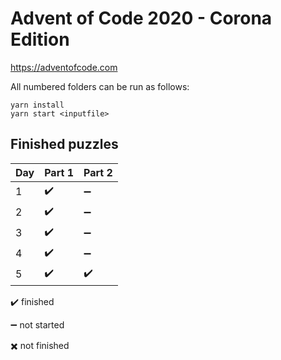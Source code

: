 # Advent of Code 2020 - Corona Edition
https://adventofcode.com

All numbered folders can be run as follows:
```
yarn install
yarn start <inputfile>
```

## Finished puzzles

| Day | Part 1 | Part 2 |
|-----|--------|--------|
| 1   | ✔️      | ➖      |
| 2   | ✔️      | ➖      |
| 3   | ✔️      | ➖      |
| 4   | ✔️      | ➖      |
| 5   | ✔️      | ✔️      |

✔️ finished

➖ not started

✖️ not finished